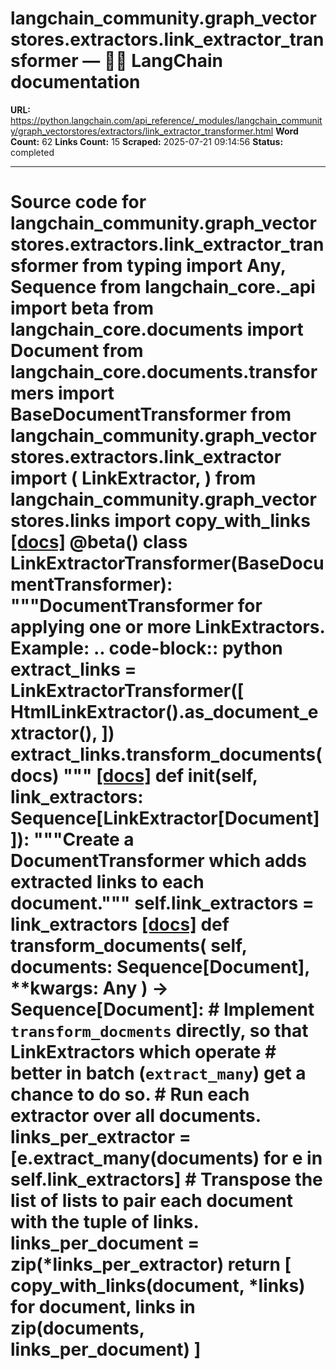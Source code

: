 # langchain_community.graph_vectorstores.extractors.link_extractor_transformer — 🦜🔗 LangChain  documentation

**URL:** https://python.langchain.com/api_reference/_modules/langchain_community/graph_vectorstores/extractors/link_extractor_transformer.html
**Word Count:** 62
**Links Count:** 15
**Scraped:** 2025-07-21 09:14:56
**Status:** completed

---

# Source code for langchain\_community.graph\_vectorstores.extractors.link\_extractor\_transformer               from typing import Any, Sequence          from langchain_core._api import beta     from langchain_core.documents import Document     from langchain_core.documents.transformers import BaseDocumentTransformer          from langchain_community.graph_vectorstores.extractors.link_extractor import (         LinkExtractor,     )     from langchain_community.graph_vectorstores.links import copy_with_links                              [[docs]](https://python.langchain.com/api_reference/community/graph_vectorstores/langchain_community.graph_vectorstores.extractors.link_extractor_transformer.LinkExtractorTransformer.html#langchain_community.graph_vectorstores.extractors.link_extractor_transformer.LinkExtractorTransformer)     @beta()     class LinkExtractorTransformer(BaseDocumentTransformer):         """DocumentTransformer for applying one or more LinkExtractors.              Example:             .. code-block:: python                      extract_links = LinkExtractorTransformer([                     HtmlLinkExtractor().as_document_extractor(),                 ])                 extract_links.transform_documents(docs)         """                         [[docs]](https://python.langchain.com/api_reference/community/graph_vectorstores/langchain_community.graph_vectorstores.extractors.link_extractor_transformer.LinkExtractorTransformer.html#langchain_community.graph_vectorstores.extractors.link_extractor_transformer.LinkExtractorTransformer.__init__)         def __init__(self, link_extractors: Sequence[LinkExtractor[Document]]):             """Create a DocumentTransformer which adds extracted links to each document."""             self.link_extractors = link_extractors                                        [[docs]](https://python.langchain.com/api_reference/community/graph_vectorstores/langchain_community.graph_vectorstores.extractors.link_extractor_transformer.LinkExtractorTransformer.html#langchain_community.graph_vectorstores.extractors.link_extractor_transformer.LinkExtractorTransformer.transform_documents)         def transform_documents(             self, documents: Sequence[Document], **kwargs: Any         ) -> Sequence[Document]:             # Implement `transform_docments` directly, so that LinkExtractors which operate             # better in batch (`extract_many`) get a chance to do so.                  # Run each extractor over all documents.             links_per_extractor = [e.extract_many(documents) for e in self.link_extractors]                  # Transpose the list of lists to pair each document with the tuple of links.             links_per_document = zip(*links_per_extractor)                  return [                 copy_with_links(document, *links)                 for document, links in zip(documents, links_per_document)             ]